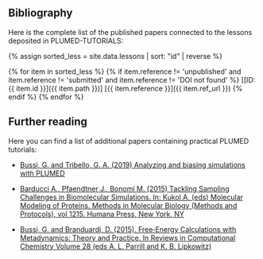 Bibliography
-----------------------------
  
Here is the complete list of the published papers connected to the lessons deposited in PLUMED-TUTORIALS:

{% assign sorted_less = site.data.lessons | sort: "id" | reverse %}

{% for item in sorted_less %}
  {% if item.reference != 'unpublished' and item.reference != 'submitted' and item.reference != 'DOI not found' %}
   [[ID:{{ item.id }}]({{ item.path }})] [{{ item.reference }}]({{ item.ref_url }})
 {% endif %}
{% endfor %}

Further reading
------------------------------------
Here you can find a list of additional papers containing practical PLUMED tutorials:

* [Bussi, G. and Tribello, G. A. (2019) Analyzing and biasing simulations with PLUMED](https://arxiv.org/abs/1812.08213)

* [Barducci A., Pfaendtner J., Bonomi M. (2015) Tackling Sampling Challenges in Biomolecular Simulations. In: Kukol A. (eds) Molecular Modeling of Proteins. Methods in Molecular Biology (Methods and Protocols), vol 1215. Humana Press, New York, NY](https://link.springer.com/protocol/10.1007/978-1-4939-1465-4_8)

* [Bussi, G. and Branduardi, D. (2015). Free‐Energy Calculations with Metadynamics: Theory and Practice. In Reviews in Computational Chemistry Volume 28 (eds A. L. Parrill and K. B. Lipkowitz)](https://onlinelibrary.wiley.com/doi/10.1002/9781118889886.ch1)
